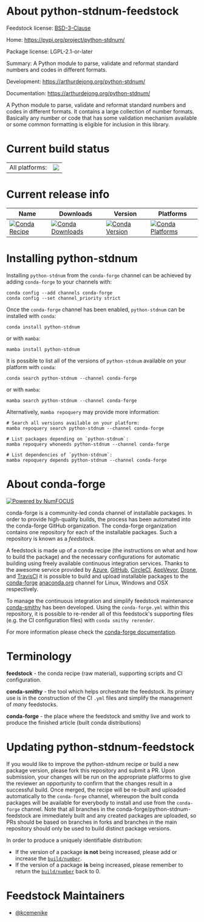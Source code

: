 About python-stdnum-feedstock
=============================

Feedstock license: [BSD-3-Clause](https://github.com/conda-forge/python-stdnum-feedstock/blob/main/LICENSE.txt)

Home: https://pypi.org/project/python-stdnum/

Package license: LGPL-2.1-or-later

Summary: A Python module to parse, validate and reformat standard numbers and codes in different formats.

Development: https://arthurdejong.org/python-stdnum/

Documentation: https://arthurdejong.org/python-stdnum/

A Python module to parse, validate and reformat standard numbers and codes in different formats. It contains a large collection of number formats.
Basically any number or code that has some validation mechanism available or some common formatting is eligible for inclusion in this library.


Current build status
====================


<table><tr><td>All platforms:</td>
    <td>
      <a href="https://dev.azure.com/conda-forge/feedstock-builds/_build/latest?definitionId=10358&branchName=main">
        <img src="https://dev.azure.com/conda-forge/feedstock-builds/_apis/build/status/python-stdnum-feedstock?branchName=main">
      </a>
    </td>
  </tr>
</table>

Current release info
====================

| Name | Downloads | Version | Platforms |
| --- | --- | --- | --- |
| [![Conda Recipe](https://img.shields.io/badge/recipe-python--stdnum-green.svg)](https://anaconda.org/conda-forge/python-stdnum) | [![Conda Downloads](https://img.shields.io/conda/dn/conda-forge/python-stdnum.svg)](https://anaconda.org/conda-forge/python-stdnum) | [![Conda Version](https://img.shields.io/conda/vn/conda-forge/python-stdnum.svg)](https://anaconda.org/conda-forge/python-stdnum) | [![Conda Platforms](https://img.shields.io/conda/pn/conda-forge/python-stdnum.svg)](https://anaconda.org/conda-forge/python-stdnum) |

Installing python-stdnum
========================

Installing `python-stdnum` from the `conda-forge` channel can be achieved by adding `conda-forge` to your channels with:

```
conda config --add channels conda-forge
conda config --set channel_priority strict
```

Once the `conda-forge` channel has been enabled, `python-stdnum` can be installed with `conda`:

```
conda install python-stdnum
```

or with `mamba`:

```
mamba install python-stdnum
```

It is possible to list all of the versions of `python-stdnum` available on your platform with `conda`:

```
conda search python-stdnum --channel conda-forge
```

or with `mamba`:

```
mamba search python-stdnum --channel conda-forge
```

Alternatively, `mamba repoquery` may provide more information:

```
# Search all versions available on your platform:
mamba repoquery search python-stdnum --channel conda-forge

# List packages depending on `python-stdnum`:
mamba repoquery whoneeds python-stdnum --channel conda-forge

# List dependencies of `python-stdnum`:
mamba repoquery depends python-stdnum --channel conda-forge
```


About conda-forge
=================

[![Powered by
NumFOCUS](https://img.shields.io/badge/powered%20by-NumFOCUS-orange.svg?style=flat&colorA=E1523D&colorB=007D8A)](https://numfocus.org)

conda-forge is a community-led conda channel of installable packages.
In order to provide high-quality builds, the process has been automated into the
conda-forge GitHub organization. The conda-forge organization contains one repository
for each of the installable packages. Such a repository is known as a *feedstock*.

A feedstock is made up of a conda recipe (the instructions on what and how to build
the package) and the necessary configurations for automatic building using freely
available continuous integration services. Thanks to the awesome service provided by
[Azure](https://azure.microsoft.com/en-us/services/devops/), [GitHub](https://github.com/),
[CircleCI](https://circleci.com/), [AppVeyor](https://www.appveyor.com/),
[Drone](https://cloud.drone.io/welcome), and [TravisCI](https://travis-ci.com/)
it is possible to build and upload installable packages to the
[conda-forge](https://anaconda.org/conda-forge) [anaconda.org](https://anaconda.org/)
channel for Linux, Windows and OSX respectively.

To manage the continuous integration and simplify feedstock maintenance
[conda-smithy](https://github.com/conda-forge/conda-smithy) has been developed.
Using the ``conda-forge.yml`` within this repository, it is possible to re-render all of
this feedstock's supporting files (e.g. the CI configuration files) with ``conda smithy rerender``.

For more information please check the [conda-forge documentation](https://conda-forge.org/docs/).

Terminology
===========

**feedstock** - the conda recipe (raw material), supporting scripts and CI configuration.

**conda-smithy** - the tool which helps orchestrate the feedstock.
                   Its primary use is in the construction of the CI ``.yml`` files
                   and simplify the management of *many* feedstocks.

**conda-forge** - the place where the feedstock and smithy live and work to
                  produce the finished article (built conda distributions)


Updating python-stdnum-feedstock
================================

If you would like to improve the python-stdnum recipe or build a new
package version, please fork this repository and submit a PR. Upon submission,
your changes will be run on the appropriate platforms to give the reviewer an
opportunity to confirm that the changes result in a successful build. Once
merged, the recipe will be re-built and uploaded automatically to the
`conda-forge` channel, whereupon the built conda packages will be available for
everybody to install and use from the `conda-forge` channel.
Note that all branches in the conda-forge/python-stdnum-feedstock are
immediately built and any created packages are uploaded, so PRs should be based
on branches in forks and branches in the main repository should only be used to
build distinct package versions.

In order to produce a uniquely identifiable distribution:
 * If the version of a package **is not** being increased, please add or increase
   the [``build/number``](https://docs.conda.io/projects/conda-build/en/latest/resources/define-metadata.html#build-number-and-string).
 * If the version of a package **is** being increased, please remember to return
   the [``build/number``](https://docs.conda.io/projects/conda-build/en/latest/resources/define-metadata.html#build-number-and-string)
   back to 0.

Feedstock Maintainers
=====================

* [@kcemenike](https://github.com/kcemenike/)

